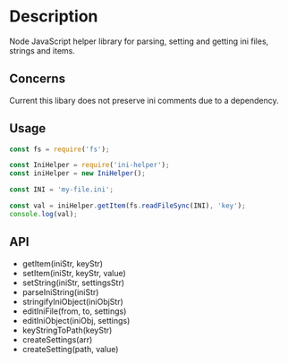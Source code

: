 # Description

Node JavaScript helper library for parsing, setting and getting ini files, strings and items.

## Concerns

Current this libary does not preserve ini comments due to a dependency.

## Usage

```javascript
const fs = require('fs');

const IniHelper = require('ini-helper');
const iniHelper = new IniHelper();

const INI = 'my-file.ini';

const val = iniHelper.getItem(fs.readFileSync(INI), 'key');
console.log(val);

```

## API

* getItem(iniStr, keyStr)
* setItem(iniStr, keyStr, value)
* setString(iniStr, settingsStr)
* parseIniString(iniStr)
* stringifyIniObject(iniObjStr)
* editIniFile(from, to, settings)
* editIniObject(iniObj, settings)
* keyStringToPath(keyStr)
* createSettings(arr)
* createSetting(path, value)